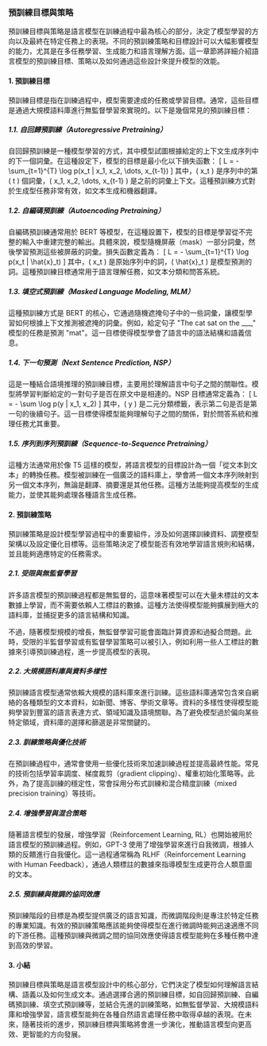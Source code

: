 ### **預訓練目標與策略**

預訓練目標與策略是語言模型在訓練過程中最為核心的部分，決定了模型學習的方向以及最終在特定任務上的表現。不同的預訓練策略和目標設計可以大幅影響模型的能力，尤其是在多任務學習、生成能力和語言理解方面。這一章節將詳細介紹語言模型的預訓練目標、策略以及如何通過這些設計來提升模型的效能。

#### **1. 預訓練目標**

預訓練目標是指在訓練過程中，模型需要達成的任務或學習目標。通常，這些目標是通過大規模語料庫進行無監督學習來實現的。以下是幾個常見的預訓練目標：

##### **1.1. 自回歸預訓練（Autoregressive Pretraining）**
自回歸預訓練是一種模型學習的方式，其中模型試圖根據給定的上下文生成序列中的下一個詞彙。在這種設定下，模型的目標是最小化以下損失函數：
\[
L = - \sum_{t=1}^{T} \log p(x_t | x_1, x_2, \dots, x_{t-1})
\]
其中，\( x_t \) 是序列中的第 \( t \) 個詞彙，\( x_1, x_2, \dots, x_{t-1} \) 是之前的詞彙上下文。這種預訓練方式對於生成型任務非常有效，如文本生成和機器翻譯。

##### **1.2. 自編碼預訓練（Autoencoding Pretraining）**
自編碼預訓練通常用於 BERT 等模型，在這種設置下，模型的目標是學習從不完整的輸入中重建完整的輸出。具體來說，模型隨機屏蔽（mask）一部分詞彙，然後學習預測這些被屏蔽的詞彙。損失函數定義為：
\[
L = - \sum_{t=1}^{T} \log p(x_t | \hat{x}_t)
\]
其中，\( x_t \) 是原始序列中的詞，\( \hat{x}_t \) 是模型預測的詞。這種預訓練目標通常用于語言理解任務，如文本分類和問答系統。

##### **1.3. 填空式預訓練（Masked Language Modeling, MLM）**
這種預訓練方式是 BERT 的核心，它通過隨機遮掩句子中的一些詞彙，讓模型學習如何根據上下文推測被遮掩的詞彙。例如，給定句子 "The cat sat on the ___," 模型的任務是預測 "mat"。這一目標使得模型學會了語言中的語法結構和語義信息。

##### **1.4. 下一句預測（Next Sentence Prediction, NSP）**
這是一種結合語境推理的預訓練目標，主要用於理解語言中句子之間的關聯性。模型將學習判斷給定的一對句子是否在原文中是相連的。NSP 目標通常定義為：
\[
L = - \sum \log p(y | x_1, x_2)
\]
其中，\( y \) 是二元分類標籤，表示第二句是否是第一句的後續句子。這一目標使得模型能夠理解句子之間的關係，對於問答系統和推理任務尤其重要。

##### **1.5. 序列到序列預訓練（Sequence-to-Sequence Pretraining）**
這種方法通常用於像 T5 這樣的模型，將語言模型的目標設計為一個「從文本到文本」的轉換任務。模型被訓練在一個廣泛的語料庫上，學會將一個文本序列映射到另一個文本序列，無論是翻譯、摘要還是其他任務。這種方法能夠提高模型的生成能力，並使其能夠處理各種語言生成任務。

#### **2. 預訓練策略**

預訓練策略是設計模型學習過程中的重要組件，涉及如何選擇訓練資料、調整模型架構以及設定優化目標等。這些策略決定了模型能否有效地學習語言規則和結構，並且能夠適應特定的任務需求。

##### **2.1. 受限與無監督學習**
許多語言模型的預訓練過程都是無監督的，這意味著模型可以在大量未標註的文本數據上學習，而不需要依賴人工標註的數據。這種方法使得模型能夠擴展到極大的語料庫，並捕捉更多的語言結構和知識。

不過，隨著模型規模的增長，無監督學習可能會面臨計算資源和過擬合問題。此時，受限的半監督學習或有監督學習策略可以被引入，例如利用一些人工標註的數據來引導預訓練過程，進一步提高模型的表現。

##### **2.2. 大規模語料庫與資料多樣性**
預訓練語言模型通常依賴大規模的語料庫來進行訓練。這些語料庫通常包含來自網絡的各種類型的文本資料，如新聞、博客、學術文章等。資料的多樣性使得模型能夠學習到豐富的語言表達方式、領域知識及語境關聯。為了避免模型過於偏向某些特定領域，資料庫的選擇和篩選是非常關鍵的。

##### **2.3. 訓練策略與優化技術**
在預訓練過程中，通常會使用一些優化技術來加速訓練過程並提高最終性能。常見的技術包括學習率調度、梯度裁剪（gradient clipping）、權重初始化策略等。此外，為了提高訓練的穩定性，常會採用分布式訓練和混合精度訓練（mixed precision training）等技術。

##### **2.4. 增強學習與混合策略**
隨著語言模型的發展，增強學習（Reinforcement Learning, RL）也開始被用於語言模型的預訓練過程。例如，GPT-3 使用了增強學習來進行自我微調，根據人類的反饋進行自我優化。這一過程通常稱為 RLHF（Reinforcement Learning with Human Feedback），通過人類標註的數據來指導模型生成更符合人類意圖的文本。

##### **2.5. 預訓練與微調的協同效應**
預訓練階段的目標是為模型提供廣泛的語言知識，而微調階段則是專注於特定任務的專業知識。有效的預訓練策略應該能夠使得模型在進行微調時能夠迅速適應不同的下游任務。這種預訓練與微調之間的協同效應使得語言模型能夠在多種任務中達到高效的學習。

#### **3. 小結**

預訓練目標與策略是語言模型設計中的核心部分，它們決定了模型如何理解語言結構、語義以及如何生成文本。通過選擇合適的預訓練目標，如自回歸預訓練、自編碼預訓練、填空式預訓練等，並結合先進的訓練策略，如無監督學習、大規模語料庫和增強學習，語言模型能夠在各種自然語言處理任務中取得卓越的表現。在未來，隨著技術的進步，預訓練目標與策略將會進一步演化，推動語言模型向更高效、更智能的方向發展。